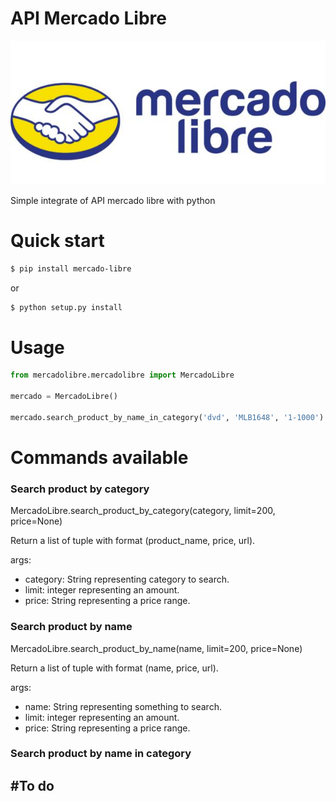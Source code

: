 # API Mercado Libre

![Mercado Libre](mercado-libre.jpg)

Simple integrate of API mercado libre with python

# Quick start

```bash
$ pip install mercado-libre
```
or

```bash
$ python setup.py install
```
# Usage

```python
from mercadolibre.mercadolibre import MercadoLibre

mercado = MercadoLibre()

mercado.search_product_by_name_in_category('dvd', 'MLB1648', '1-1000')
```
# Commands available


### Search product by category

MercadoLibre.search_product_by_category(category, limit=200, price=None)

Return a list of tuple with format (product_name, price, url).

args:
- category: String representing category to search.
- limit: integer representing an amount.
- price: String representing a price range.

### Search product by name

MercadoLibre.search_product_by_name(name, limit=200, price=None)

Return a list of tuple with format (name, price, url).

args:
- name: String representing something to search.
- limit: integer representing an amount.
- price: String representing a price range.

### Search product by name in category


#To do
-
